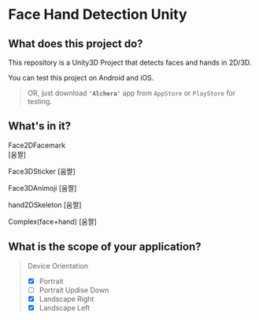 # Face Hand Detection Unity

## What does this project do?

This repository is a Unity3D Project that detects faces and hands in 2D/3D.

You can test this project on Android and iOS.

> OR, just download **`'Alchera'`** app from `AppStore` or `PlayStore` for testing.

## What's in it?

Face2DFacemark  
[움짤]

Face3DSticker
[움짤]

Face3DAnimoji
[움짤]

hand2DSkeleton
[움짤]

Complex(face+hand)
[움짤]

## What is the scope of your application?

> Device Orientation
>
> - [x] Portrait
> - [ ] Portrait Updise Down
> - [x] Landscape Right
> - [x] Landscape Left

